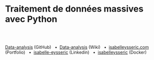 # Traitement de données massives avec Python
<br/>
<br/>


[Data-analysis](https://github.com/isabelleysseric/Data-analysis) (GitHub)
&nbsp; • &nbsp;[Data-analysis](https://github.com/isabelleysseric/Data-analysis/wiki) (Wiki)
&nbsp; • &nbsp;[isabelleysseric.com](https://isabelleysseric.com) (Portfolio)
&nbsp; • &nbsp;[isabelle-eysseric](https://www.linkedin.com/in/isabelle-eysseric/) (Linkedin)
&nbsp; • &nbsp;[isabelleysseric](https://hub.docker.com/u/isabelleysseric) (Docker)
<br/>
<br/>

